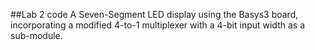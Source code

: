 ##Lab 2 code
A Seven-Segment LED display using the Basys3 board, incorporating a modified 4-to-1 multiplexer with a 4-bit input width as a sub-module. 
